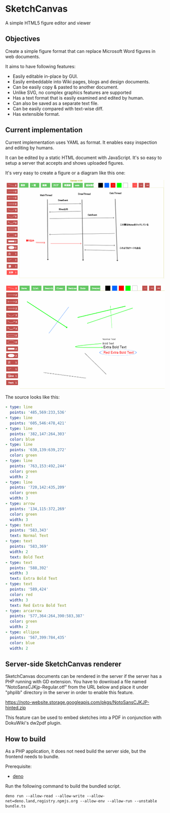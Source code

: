# SketchCanvas
A simple HTML5 figure editor and viewer


## Objectives

Create a simple figure format that can replace Microsoft Word figures in
web documents.

It aims to have following features:

* Easily editable in-place by GUI.
* Easily embeddable into Wiki pages, blogs and design documents.
* Can be easily copy & pasted to another document.
* Unlike SVG, no complex graphics features are supported
* Has a text format that is easily examined and edited by human.
* Can also be saved as a separate text file.
* Can be easily compared with text-wise diff.
* Has extensible format.


## Current implementation

Current implementation uses YAML as format.
It enables easy inspection and editing by humans.

It can be edited by a static HTML document with JavaScript.
It's so easy to setup a server that accepts and shows uploaded figures.

It's very easy to create a figure or a diagram like this one:

![Screenshot](media/threads.png)


![Screenshot](media/screenshot.png)

The source looks like this:

~~~ yaml
- type: line
  points: '485,569:233,536'
- type: line
  points: '605,546:478,421'
- type: line
  points: '382,147:264,303'
  color: blue
- type: line
  points: '630,139:639,272'
  color: green
- type: line
  points: '763,153:492,244'
  color: green
  width: 2
- type: line
  points: '720,142:435,209'
  color: green
  width: 3
- type: arrow
  points: '134,115:372,269'
  color: green
  width: 3
- type: text
  points: '583,343'
  text: Normal Text
- type: text
  points: '583,369'
  width: 2
  text: Bold Text
- type: text
  points: '588,392'
  width: 3
  text: Extra Bold Text
- type: text
  points: '589,424'
  color: red
  width: 3
  text: Red Extra Bold Text
- type: arcarrow
  points: '577,364:264,390:583,387'
  color: green
  width: 2
- type: ellipse
  points: '567,399:784,435'
  color: blue
  width: 2

~~~

## Server-side SketchCanvas renderer

SketchCanvas documents can be rendered in the server if the server
has a PHP running with GD extension.
You have to download a file named "NotoSansCJKjp-Regular.otf" from
the URL below and place it under "phplib" directory in the server
in order to enable this feature.

https://noto-website.storage.googleapis.com/pkgs/NotoSansCJKJP-hinted.zip

This feature can be used to embed sketches into a PDF in conjunction with
DokuWiki's dw2pdf plugin.


## How to build

As a PHP application, it does not need build the server side, but the frontend needs to bundle.

Prerequisite:

* [deno](https://deno.com/)

Run the following command to build the bundled script.

    deno run --allow-read --allow-write --allow-net=deno.land,registry.npmjs.org --allow-env --allow-run --unstable bundle.ts
